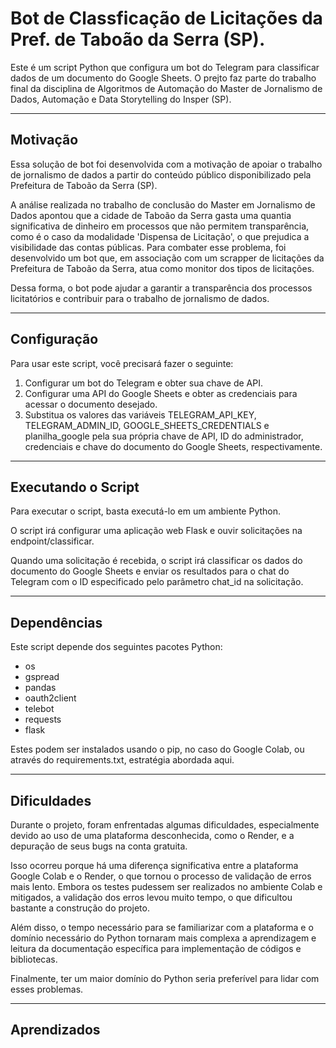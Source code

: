 # Bot de Classficação de Licitações da Pref. de Taboão da Serra (SP).

Este é um script Python que configura um bot do Telegram para classificar dados de um documento do Google Sheets. O prejto faz parte do trabalho final da disciplina de Algoritmos de Automação do Master de Jornalismo de Dados, Automação e Data Storytelling do Insper (SP).

---

## Motivação

Essa solução de bot foi desenvolvida com a motivação de apoiar o trabalho de jornalismo de dados a partir do conteúdo público disponibilizado pela Prefeitura de Taboão da Serra (SP). 

A análise realizada no trabalho de conclusão do Master em Jornalismo de Dados apontou que a cidade de Taboão da Serra gasta uma quantia significativa de dinheiro em processos que não permitem transparência, como é o caso da modalidade 'Dispensa de Licitação', o que prejudica a visibilidade das contas públicas. Para combater esse problema, foi desenvolvido um bot que, em associação com um scrapper de licitações da Prefeitura de Taboão da Serra, atua como monitor dos tipos de licitações. 

Dessa forma, o bot pode ajudar a garantir a transparência dos processos licitatórios e contribuir para o trabalho de jornalismo de dados.

---

## Configuração
Para usar este script, você precisará fazer o seguinte:

1. Configurar um bot do Telegram e obter sua chave de API.
2. Configurar uma API do Google Sheets e obter as credenciais para acessar o documento desejado.
3. Substitua os valores das variáveis TELEGRAM_API_KEY, TELEGRAM_ADMIN_ID, GOOGLE_SHEETS_CREDENTIALS e planilha_google pela sua própria chave de API, ID do administrador, credenciais e chave do documento do Google Sheets, respectivamente.

---


## Executando o Script
Para executar o script, basta executá-lo em um ambiente Python. 

O script irá configurar uma aplicação web Flask e ouvir solicitações na endpoint/classificar. 

Quando uma solicitação é recebida, o script irá classificar os dados do documento do Google Sheets e enviar os resultados para o chat do Telegram com o ID especificado pelo parâmetro chat_id na solicitação.

---

## Dependências
Este script depende dos seguintes pacotes Python:

- os
- gspread
- pandas
- oauth2client
- telebot
- requests
- flask

Estes podem ser instalados usando o pip, no caso do Google Colab, ou através do requirements.txt, estratégia abordada aqui.

---

## Dificuldades

Durante o projeto, foram enfrentadas algumas dificuldades, especialmente devido ao uso de uma plataforma desconhecida, como o Render, e a depuração de seus bugs na conta gratuita. 

Isso ocorreu porque há uma diferença significativa entre a plataforma Google Colab e o Render, o que tornou o processo de validação de erros mais lento. Embora os testes pudessem ser realizados no ambiente Colab e mitigados, a validação dos erros levou muito tempo, o que dificultou bastante a construção do projeto.

Além disso, o tempo necessário para se familiarizar com a plataforma e o domínio necessário do Python tornaram mais complexa a aprendizagem e leitura da documentação específica para implementação de códigos e bibliotecas.

Finalmente, ter um maior domínio do Python seria preferível para lidar com esses problemas.

---

## Aprendizados
